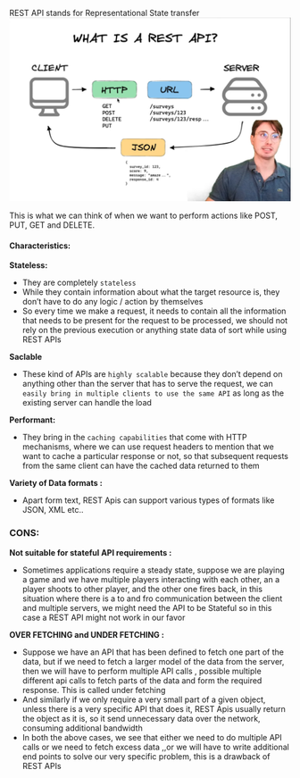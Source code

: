 REST API stands for Representational State transfer
![](./Images/RESTAPI.png)

This is what we can think of when we want to perform actions like POST, PUT, GET and DELETE.

#### Characteristics:

**Stateless:**
- They are completely `stateless`
- While they contain information about what the target resource is, they don’t have to do any logic / action by themselves
- So every time we make a request, it needs to contain all the information that needs to be present for the request to be processed, we should not rely on the previous execution or anything state data of sort while using REST APIs

**Saclable**
- These kind of APIs are `highly scalable` because they don’t depend on anything other than the server that has to serve the request, we can `easily bring in multiple clients to use the same API` as long as the existing server can handle the load

**Performant:**
- They bring in the `caching capabilities` that come with HTTP mechanisms, where we can use request headers to mention that we want to cache a particular response or not, so that subsequent requests from the same client can have the cached data returned to them

**Variety of Data formats :**
- Apart form text, REST Apis can support various types of formats like JSON, XML etc..

### CONS:

**Not suitable for stateful API requirements :**
- Sometimes applications require a steady state, suppose we are playing a game and we have multiple players interacting with each other, an a player shoots to other player, and the other one fires back, in this situation where there is a to and fro communication between the client and multiple servers, we might need the API to be Stateful so in this case a REST API might not work in our favor

**OVER FETCHING and UNDER FETCHING :**
- Suppose we have an API that has been defined to fetch one part of the data, but if we need to fetch a larger model of the data from the server, then we will have to perform multiple API calls , possible multiple different api calls to fetch parts of the data and form the required response. This is called under fetching
- And similarly if we only require a very small part of a given object, unless there is a very specific API that does it, REST Apis usually return the object as it is, so it send unnecessary data over the network, consuming additional bandwidth
- In both the above cases, we see that either we need to do multiple API calls or we need to fetch excess data ,,or we will have to write additional end points to solve our very specific problem, this is a drawback of REST APIs